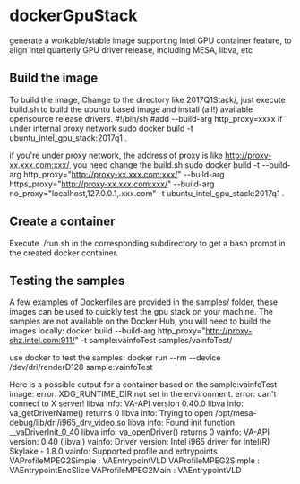 # dockerGpuStack
generate a workable/stable image supporting Intel GPU container feature, to align Intel quarterly GPU driver release, including MESA, libva, etc

## Build the image
To build the image, Change to the directory like 2017Q1Stack/, just execute build.sh to build the ubuntu based image and install (all!) available opensource release drivers.
	#!/bin/sh
	#add --build-arg http_proxy=xxxx if under internal proxy network
	sudo docker build  -t ubuntu_intel_gpu_stack:2017q1 .

if you're under proxy network, the address of proxy is like http://proxy-xx.xxx.com:xxx/, you need change the build.sh
	sudo docker build -t --build-arg http_proxy="http://proxy-xx.xxx.com:xxx/" --build-arg https_proxy="http://proxy-xx.xxx.com:xxx/" --build-arg no_proxy="localhost,127.0.0.1,.xxx.com" -t ubuntu_intel_gpu_stack:2017q1 .

## Create a container 
Execute ./run.sh in the corresponding subdirectory to get a bash prompt in the created docker container.

## Testing the samples
A few examples of Dockerfiles are provided in the samples/ folder, these images can be used to quickly test the gpu stack on your machine. The samples are not available on the Docker Hub, you will need to build the images locally:
	docker build --build-arg http_proxy="http://proxy-shz.intel.com:911/" -t sample:vainfoTest samples/vainfoTest/

use docker to  test the samples:
	docker run --rm --device /dev/dri/renderD128 sample:vainfoTest

Here is a possible output for a container based on the sample:vainfoTest image:
	error: XDG_RUNTIME_DIR not set in the environment.
	error: can't connect to X server!
	libva info: VA-API version 0.40.0
	libva info: va_getDriverName() returns 0
	libva info: Trying to open /opt/mesa-debug/lib/dri/i965_drv_video.so
	libva info: Found init function __vaDriverInit_0_40
	libva info: va_openDriver() returns 0
	vainfo: VA-API version: 0.40 (libva )
	vainfo: Driver version: Intel i965 driver for Intel(R) Skylake - 1.8.0
	vainfo: Supported profile and entrypoints
      		VAProfileMPEG2Simple            : VAEntrypointVLD
      		VAProfileMPEG2Simple            : VAEntrypointEncSlice
      		VAProfileMPEG2Main              : VAEntrypointVLD


